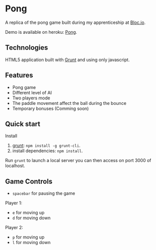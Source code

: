 Pong
=================

A replica of the pong game built during my apprenticeship at [Bloc.io](www.bloc.io).

Demo is available on heroku: [Pong](http://my-little-pong-game.herokuapp.com/).

## Technologies

HTML5 application built with [Grunt](gruntjs.com) and using only javascript.

## Features

* Pong game
* Different level of AI
* Two players mode
* The paddle movement affect the ball during the bounce
* Temporary bonuses (Comming soon)

## Quick start

Install

1. [grunt](gruntjs.com): `npm install -g grunt-cli`.
2. install dependencies: `npm install`.

Run `grunt` to launch a local server you can then access on port 3000 of localhost.

## Game Controls

* `spacebar` for pausing the game

Player 1:
* `e` for moving up
* `d` for moving down

Player 2:
* `p` for moving up
* `l` for moving down
